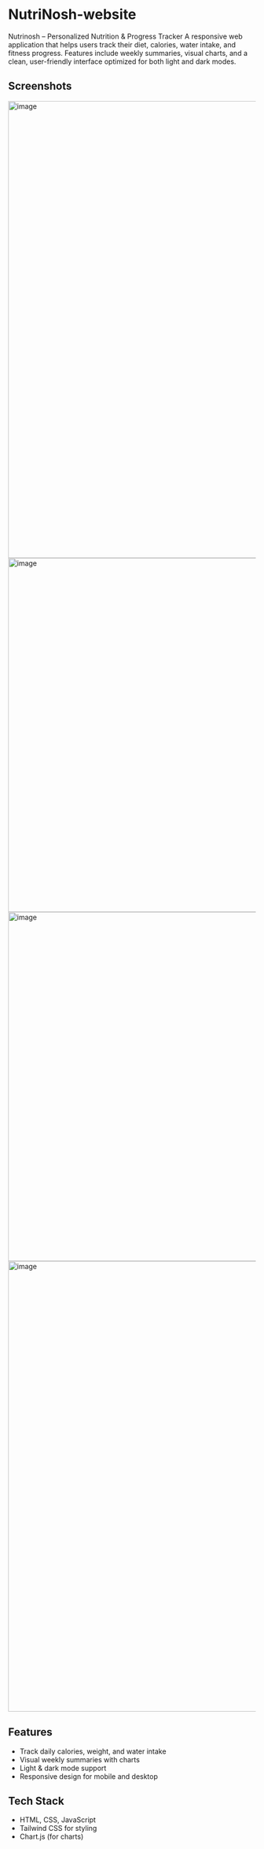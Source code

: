 # NutriNosh-website
Nutrinosh – Personalized Nutrition &amp; Progress Tracker A responsive web application that helps users track their diet, calories, water intake, and fitness progress. Features include weekly summaries, visual charts, and a clean, user-friendly interface optimized for both light and dark modes.

## Screenshots
<img width="1881" height="928" alt="image" src="https://github.com/user-attachments/assets/bb29b9e3-9f03-4d04-8e3c-13abe7e456e2" />
<img width="1589" height="719" alt="image" src="https://github.com/user-attachments/assets/fe9a3fa5-6bc6-4c5a-b428-d08d2acba937" />
<img width="1580" height="709" alt="image" src="https://github.com/user-attachments/assets/8ec6abf7-be54-4a89-b10e-ee26cbe10efe" />
<img width="1661" height="915" alt="image" src="https://github.com/user-attachments/assets/928c86f6-e998-46c3-98ab-4d91bc04d1c5" />

## Features
- Track daily calories, weight, and water intake
- Visual weekly summaries with charts
- Light & dark mode support
- Responsive design for mobile and desktop

## Tech Stack
- HTML, CSS, JavaScript
- Tailwind CSS for styling
- Chart.js (for charts)
